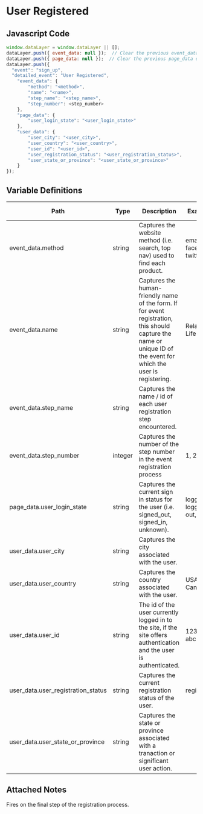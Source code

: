 # User Registered

### 

## Javascript Code
```js
window.dataLayer = window.dataLayer || [];
dataLayer.push({ event_data: null });  // Clear the previous event_data object.
dataLayer.push({ page_data: null });  // Clear the previous page_data object.
dataLayer.push({
  "event": "sign_up",
  "detailed_event": "User Registered",
    "event_data": {
        "method": "<method>",
        "name": "<name>",
        "step_name": "<step_name>",
        "step_number": <step_number>
    },
    "page_data": {
        "user_login_state": "<user_login_state>"
    },
    "user_data": {
        "user_city": "<user_city>",
        "user_country": "<user_country>",
        "user_id": "<user_id>",
        "user_registration_status": "<user_registration_status>",
        "user_state_or_province": "<user_state_or_province>"
    }
});
```

## Variable Definitions

|Path|Type|Description|Example|Pattern|Min Length|Max Length|Minimum|Maximum|Multiple Of|
| --- | --- | --- | --- | --- | --- | --- | --- | --- | --- |
|event_data.method|string|Captures the website method \(i.e. search, top nav\) used to find each product.|email, facebook, twitter|||||||
|event_data.name|string|Captures the human-friendly name of the form. If for event registration, this should capture the name or unique ID of the event for which the user is registering.|Relay for Life|||||||
|event_data.step_name|string|Captures the name \/ id of each user registration step encountered.||||||||
|event_data.step_number|integer|Captures the number of the step number in the event registration process|1, 2, 3, 4||||1|||
|page_data.user_login_state|string|Captures the current sign in status for the user \(i.e. signed\_out, signed\_in, unknown\).|logged in, logged out, guest|||||||
|user_data.user_city|string|Captures the city associated with the user.||||||||
|user_data.user_country|string|Captures the country associated with the user.|USA, Canada|||||||
|user_data.user_id|string|The id of the user currently logged in to the site, if the site offers authentication and the user is authenticated.|123456, abc123|||||||
|user_data.user_registration_status|string|Captures the current registration status of the user.|registered|||||||
|user_data.user_state_or_province|string|Captures the state or province associated with a tranaction or significant user action.||||||||

## Attached Notes

<p>Fires on the final step of the registration process.</p>
